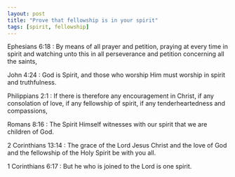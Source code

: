 ```yaml
---
layout: post
title: "Prove that fellowship is in your spirit"
tags: [spirit, fellowship]
---
```


Ephesians 6:18
: By means of all prayer and petition, praying at every time in spirit and watching unto this in all perseverance and petition concerning all the saints,

John 4:24
: God is Spirit, and those who worship Him must worship in spirit and truthfulness.

Philippians 2:1
: If there is therefore any encouragement in Christ, if any consolation of love, if any fellowship of spirit, if any tenderheartedness and compassions,

Romans 8:16
: The Spirit Himself witnesses with our spirit that we are children of God.

2 Corinthians 13:14
: The grace of the Lord Jesus Christ and the love of God and the fellowship of the Holy Spirit be with you all.

1 Corinthians 6:17
: But he who is joined to the Lord is one spirit.
